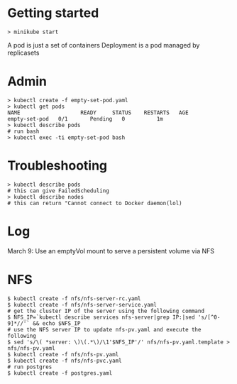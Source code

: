 # Getting started

```
> minikube start
```
A pod is just a set of containers
Deployment is a pod managed by replicasets


# Admin
```
> kubectl create -f empty-set-pod.yaml
> kubectl get pods
NAME                   READY     STATUS    RESTARTS   AGE
empty-set-pod   0/1       Pending   0          1m
> kubectl describe pods
# run bash
> kubectl exec -ti empty-set-pod bash 
 ```
# Troubleshooting
```
> kubectl describe pods
# this can give FailedScheduling
> kubectl describe nodes
# this can return "Cannot connect to Docker daemon(lol)
```
# Log

March 9: Use an emptyVol mount to serve a persistent volume via NFS

# NFS

```console
$ kubectl create -f nfs/nfs-server-rc.yaml
$ kubectl create -f nfs/nfs-server-service.yaml
# get the cluster IP of the server using the following command
$ NFS_IP=`kubectl describe services nfs-server|grep IP:|sed 's/[^0-9]*//'` && echo $NFS_IP
# use the NFS server IP to update nfs-pv.yaml and execute the following
$ sed 's/\( *server: \)\(.*\)/\1'$NFS_IP'/' nfs/nfs-pv.yaml.template > nfs/nfs-pv.yaml 
$ kubectl create -f nfs/nfs-pv.yaml
$ kubectl create -f nfs/nfs-pvc.yaml
# run postgres
$ kubectl create -f postgres.yaml
```

